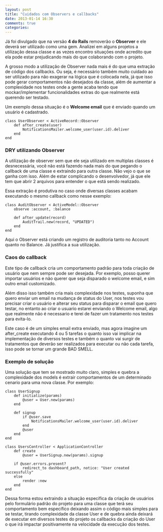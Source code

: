 ```yaml
---
layout: post
title: "Cuidados com Observers e callbacks"
date: 2013-01-14 16:30
comments: true
categories: 
---
```


Já foi divulgado que na versão __4 do Rails__ removerão o __Observer__ e ele deverá ser utilizado como uma gem. Analizei em alguns projetos a utilização dessa classe e as vezes encontro situações onde acredito que ela pode estar prejudicando mais do que colaborando com o projeto.
<!-- more -->

A grosso modo a utilização de Observer nada mais é do que uma extração de código dos callbacks. Ou seja, é necessário também muito cuidado ao ser utilizado para não exagerar na lógica que é colocada nela, já que isso pode gerar comportamentos não desejados da classe, além de aumentar a complexidade nos testes onde a gente acaba tendo que mockar/implementar funcionalidades extras do que realmente está querendo ser testado. 

Um exemplo dessa situação é o __Welcome email__ que é enviado quando um usuário é cadastrado. 

	class UserObserver < ActiveRecord::Observer
		def after_create(user)
			NotificationsMailer.welcome_user(user.id).deliver
		end
	end

### DRY utilizando Observer ###

A utilização de observer sem que ele seja utilizado em multiplas classes é desnecessária, você não está fazendo nada mais do que pegando o callback de uma classe e extraindo para outra classe. Não vejo o que se ganha com isso. Além de estar complicando o desenvolvedor, já que ele tem que abrir 2 arquivos para entender o que está sendo realizado. 

Essa extração é produtiva no caso onde diversas classes acabam executando o mesmo callback como nesse exemplo:

	class AuditObserver < ActiveModel::Observer
		observe :account, :balance

		def after_update(record)
			AuditTrail.new(record, "UPDATED")
		end
	end

Aqui o Observer está criando um registro de auditoria tanto no Account quanto no Balance. Já justifica a sua utilização.


### Caos do callback ###

Este tipo de callback cria um comportamento padrão para toda criação de usuário que nem sempre pode ser desejada. Por exemplo, posso querer importar usuários e não querer que seja disparado o welcome email, e sim outro email customizado. 

Além disso isso também cria mais complexidade nos testes, suponha que quero enviar um email na mudança de status do User, nos testes vou precisar criar o usuário e alterar seu status para disparar o email que quero testar, no entanto ao criar o usuario estarei enviando o Welcome email, algo que realmente não é necessario e terei de fazer um tratamento nos testes para evita-lo.

Este caso é de um simples email extra enviado, mas agora imagine um after_create executando 4 ou 5 tarefas o quanto isso vai implicar na implementação de diversos testes e também o quanto vai surgir de tratamentos que deverão ser realizados para executar ou não cada tarefa, isso pode se tornar um grande BAD SMELL.


### Exemplo de solução ###

Uma solução que tem se mostrado muito claro, simples e quebra a complexidade dos models é extrair comportamentos de um determinado cenario para uma nova classe. Por exemplo:

	class UserSignup
		def initialize(params)
			@user = User.new(params)
		end
  
		def signup
			if @user.save
				NotificationsMailer.welcome_user(user.id).deliver
			end
			@user
		end
	end

	class UsersController < ApplicationController
		def create
			@user = UserSignup.new(params).signup
    
	    if @user.errors.present?
			redirect_to dashboard_path, notice: "User created successfully"
		else
			render :new
		end
	end

Dessa forma estou extraindo a situação específica da criação de usuários pelo formulário padrão do projeto para uma classe que terá seu comportamento bem específico deixando assim o código mais simples para se testar, tirando complexidade da classe User e de quebra ainda deixará de executar em diversos testes do projeto os callbacks da criação do User o que irá impactar positivamente na velocidade da execução dos testes.
